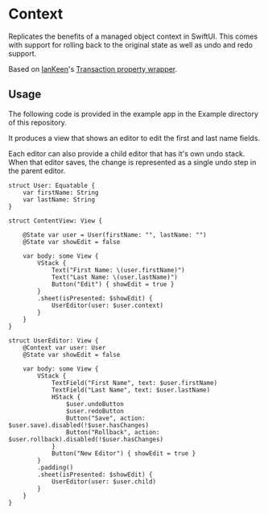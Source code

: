 # Context

Replicates the benefits of a managed object context in SwiftUI. This comes with support for rolling back to the original state as well as undo and redo support.

Based on [IanKeen](https://github.com/IanKeen)'s [Transaction property wrapper](https://gist.github.com/IanKeen/a85e4ed74a10a25341c44a98f43cf386).

## Usage

The following code is provided in the example app in the Example directory of this repository. 

It produces a view that shows an editor to edit the first and last name fields.

Each editor can also provide a child editor that has it's own undo stack. When that editor saves, the change is represented as a single undo step in the parent editor.

```
struct User: Equatable {
    var firstName: String
    var lastName: String
}

struct ContentView: View {

    @State var user = User(firstName: "", lastName: "")
    @State var showEdit = false

    var body: some View {
        VStack {
            Text("First Name: \(user.firstName)")
            Text("Last Name: \(user.lastName)")
            Button("Edit") { showEdit = true }
        }
        .sheet(isPresented: $showEdit) {
            UserEditor(user: $user.context)
        }
    }
}

struct UserEditor: View {
    @Context var user: User
    @State var showEdit = false

    var body: some View {
        VStack {
            TextField("First Name", text: $user.firstName)
            TextField("Last Name", text: $user.lastName)
            HStack {
                $user.undoButton
                $user.redoButton
                Button("Save", action: $user.save).disabled(!$user.hasChanges)
                Button("Rollback", action: $user.rollback).disabled(!$user.hasChanges)
            }
            Button("New Editor") { showEdit = true }
        }
        .padding()
        .sheet(isPresented: $showEdit) {
            UserEditor(user: $user.child)
        }
    }
}
```

